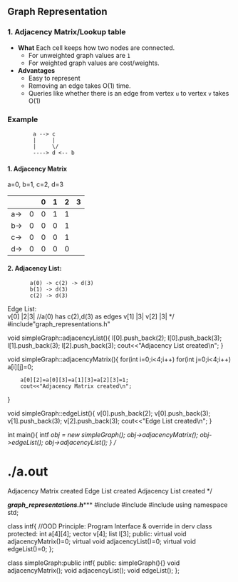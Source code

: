 ## Graph Representation

### 1. Adjacency Matrix/Lookup table
- **What** Each cell keeps how two nodes are connected.
  - For unweighted graph values are `1` 
  - For weighted graph values are cost/weights.
- **Advantages**    
  - Easy to represent    
  - Removing an edge takes O(1) time.
  - Queries like whether there is an edge from vertex `u` to vertex `v` takes O(1)

### Example
```
        a --> c 
        |     |
        |     \/
        ----> d <-- b
```
#### 1. Adjacency Matrix
a=0, b=1, c=2, d=3
  
| |  | 0 | 1 | 2 | 3 |
| --- | --- | --- | --- | --- | --- |
| a-> | 0 | 0 | 1 | 1 |
| b-> | 0 | 0 | 0 | 1 |
| c-> | 0 | 0 | 0 | 1 |
| d-> | 0 | 0 | 0 | 0 |

#### 2. Adjacency List: 
           a(0) -> c(2) -> d(3)
           b(1) -> d(3)
           c(2) -> d(3)

Edge List:         
          v[0] |2|3|		//a(0) has c(2),d(3) as edges
          v[1] |3|
          v[2] |3|
*/
#include"graph_representations.h"

void simpleGraph::adjacencyList(){
        l[0].push_back(2); l[0].push_back(3);
        l[1].push_back(3);
        l[2].push_back(3);
        cout<<"Adjacency List created\n";
}

void simpleGraph::adjacencyMatrix(){
        for(int i=0;i<4;i++)
                for(int j=0;i<4;i++)
                        a[i][j]=0;

        a[0][2]=a[0][3]=a[1][3]=a[2][3]=1;
        cout<<"Adjacency Matrix created\n";
}

void simpleGraph::edgeList(){
        v[0].push_back(2); v[0].push_back(3);
        v[1].push_back(3); v[2].push_back(3);
        cout<<"Edge List created\n";
}

int main(){
        intf *obj = new simpleGraph();
        obj->adjacencyMatrix();
        obj->edgeList();
        obj->adjacencyList();
}
/*
# ./a.out 
Adjacency Matrix created
Edge List created
Adjacency List created
*/


***************graph_representations.h******************
#include<iostream>
#include<vector>
#include<list>
using namespace std;

class intf{     //OOD Principle: Program Interface & override in derv class
protected:
        int a[4][4];
        vector<int> v[4];
        list<int> l[3];
public:
        virtual void adjacencyMatrix()=0;
        virtual void adjacencyList()=0;
        virtual void edgeList()=0;
};

class simpleGraph:public intf{
public:
        simpleGraph(){}
        void adjacencyMatrix();
        void adjacencyList();
        void edgeList();
};
